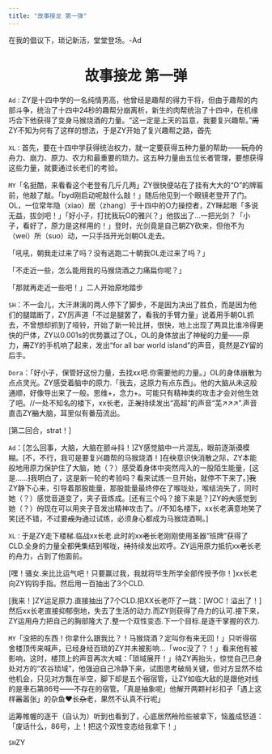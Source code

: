 ```yaml
---
title: "故事接龙 第一弹"
---
```


在我的倡议下，琐记新活，堂堂登场。-Ad

# <center>故事接龙 第一弹</center>

```Ad：```ZY是十四中学的一名纯情男高，他曾经是趣帮的得力干将，但由于趣帮的内部斗争，统治了十四中24秒的趣帮分崩离析，新生的肉帮统治了十四中，在机缘巧合下他获得了变身马猴烧酒的力量。“这一定是上天的旨意，我要复兴趣帮。”~~周~~ZY不知为何有了这样的想法，于是ZY开始了复兴趣帮之路，~~首先~~

```XL：```首先，要在十四中学获得统治权力，就一定要获得五种力量的帮助——~~玩舟的~~舟力、崩力、原力、农力和最重要的琐力。这五种力量由五位长者管理，要想获得这些力量，就要通过长老们的考验。

```MY```「名挺酷，来看看这个老登有几斤几两」ZY很快便站在了挂有大大的“O”的牌匾前，他敲了敲。「byd刚启动呢敲什么敲！」随后他见到一个眼镜老登开了门。OL，一位常年隐（xiao）居（zhang）于十四中的O力操控者，ZY眯起眼「多说无益，拔剑吧！」「好小子，打扰我玩O的雅兴？」他拔出了…一把光剑？「小子，看好了，原力是这样用的！」登时，光剑竟是自己朝ZY砍来，但他不为（wei）所（suo）动，一只手挡开光剑朝OL走去。

「吼吼，朝我走过来了吗？没有逃跑二十朝我OL走过来了吗？」

「不走近一些，怎么能用我的马猴烧酒之力痛扁你呢？」

「那就再走近一些吧！」二人开始原地踏步

```SH```：不一会儿，大汗淋漓的两人停下了脚步，不是因为决出了胜负，而是因为他们的腿踏断了，ZY厉声道「不过是腿罢了，看我的手臂力量」说着用手朝OL抓去，不曾想却抓到了哑铃，开始了新一轮比拼，很快，地上出现了两具比谁冷得更快的尸体，ZY以0.001s的优势赢过了OL，OL的身体放出了神秘的力量——原力，~~周~~ZY的手机响了起来，发出“for all bar world island”的声音，竟然是ZY留的后手。

```Dora```：「好小子，保管好这份力量，去找xx吧.你需要他的力量。」OL的身体崩散为点点灵光。ZY感受着脑中的原力.「我去，这原力有点东西」。他的大脑从未这般通顺，好像导出来了一般。思维+，念力+。可能只有精神类的攻击才会对他生效了吧。//一处不知名的楼下，xx长老，正~~发~~持续发出“高超”的声音“芜↗️↗️↗️”.声音直击ZY~~脑~~大脑，耳里似有番茄流出。

[第二回合，strat！]

```Ad```：[怎么回事，大脑，大脑在颤~~斗~~抖！]ZY感觉脑中一片混乱，眼前逐渐~~漠~~模糊。[不，不行，我可是要复兴趣帮的马猴烧酒！]在~~快~~意识快消散之际，ZY本能般地用原力保护住了大脑，她（？）感受着身体中突然闯入的一股陌生能量，[这是……<s>]</s>我明白了，这是新一轮的考验吗？看来试炼一旦开始，就停不下来了。]~~我~~ZY静下心来，引导着那股能量，那股能量最终停在了喉咙处，喉结消失了，同时她（？）感觉音道变了，夹子音炼成。[还有三个吗？接下来是？]ZY~~的大~~感觉到她（？）~~的~~现在可以用夹子音发出精神攻击了。//不知名楼下，xx长老满意地笑了笑[还不错，不过要~~成为~~通过试练，必须身心都成为马猴烧酒啊。]

```XL：```于是ZY走下楼梯.临战xx长老.此时的xx~~老~~长老刚刚使用圣器“班牌”获得了CLD.全身的力量全都~~凭~~集结到喉咙，~~持~~持续发出欢呼。ZY运用原力抵抗xx~~老~~长老的舟力，占到了他面前。

[嘿！骚女.来比比运气吧！只要赢过我，我就将毕生所学全部传授予你！]xx长老向ZY钩钩手指。然后用一百抽出了3个CLD.

[我来！]ZY运足原力.直接抽出了7个CLD.把XX长老吓了一跳：[WOC！溢出了！]然后xx长老直接抑郁倒地，失去了生活的动力.而ZY则获得了舟力的认可.接下来，ZY运用舟力把自己的胸部隆大了.整一个双性变态.下一个目标.是逐干掌握的农力.

```MY```「没把的东西！你拿什么跟我比？！马猴烧酒？定叫你有来无回！」只听得宿舍楼顶传来喊声，已经身经百琐的ZY并未被影响…「woc没了？！」看来他有被影响，这时，楼顶上的声音再次大喊：「琐域展开！」待ZY再抬头，惊觉自己已身处对方的“农谷琐域”，他强迫自己冷静下来，试图思考破局关键，但对方显然不给他机会，只见对方飘在半空，脚下却是五个~~宿~~宿管，让ZY如临大敌的是跟他对线的是車石第86号——不存在的宿管。「真是抽象呢」他解开两颗衬衫扣子「遇上这样~~嚣~~嚣张」的杂鱼❤️长~~杂~~老，果然不认真不行呢」

运筹帷幄的逐干（自认为）听到也看到了，心底居然~~险~~险些被拿下，恼羞成怒道：「废话什么，86号，上！把这个双性变态给我拿下！」

```SH```ZY